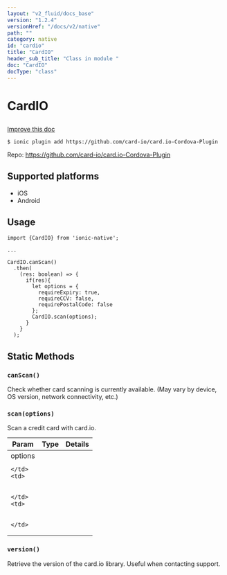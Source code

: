 ```yaml
---
layout: "v2_fluid/docs_base"
version: "1.2.4"
versionHref: "/docs/v2/native"
path: ""
category: native
id: "cardio"
title: "CardIO"
header_sub_title: "Class in module "
doc: "CardIO"
docType: "class"
---
```









<h1 class="api-title">

  
  CardIO
  

  

  

</h1>

<a class="improve-v2-docs" href="http://github.com/driftyco/ionic-native/edit/master/-native/src/plugins/card-io.ts#L0">
  Improve this doc
</a>





<!-- decorators -->


<pre><code>$ ionic plugin add https://github.com/card-io/card.io-Cordova-Plugin</code></pre>
<p>Repo:
  <a href="https://github.com/card-io/card.io-Cordova-Plugin">
    https://github.com/card-io/card.io-Cordova-Plugin
  </a>
</p>

<!-- description -->



<!-- @platforms tag -->
<h2>Supported platforms</h2>

<ul>
  <li>iOS</li>
  
  <li>Android</li>
  </ul>

<!-- @platforms tag end -->


<!-- @usage tag -->

<h2>Usage</h2>

<pre><code>import {CardIO} from &#39;ionic-native&#39;;

...

CardIO.canScan()
  .then(
    (res: boolean) =&gt; {
      if(res){
        let options = {
          requireExpiry: true,
          requireCCV: false,
          requirePostalCode: false
        };
        CardIO.scan(options);
      }
    }
  );
</code></pre>




<!-- @property tags -->
<h2>Static Methods</h2>
<div id="canScan"></div>
<h3><code>canScan()</code>

</h3>

Check whether card scanning is currently available. (May vary by
device, OS version, network connectivity, etc.)










<div id="scan"></div>
<h3><code>scan(options)</code>

</h3>

Scan a credit card with card.io.


<table class="table param-table" style="margin:0;">
  <thead>
  <tr>
    <th>Param</th>
    <th>Type</th>
    <th>Details</th>
  </tr>
  </thead>
  <tbody>
  
  <tr>
    <td>
      options
      
      
    </td>
    <td>
      

    </td>
    <td>
      
      
    </td>
  </tr>
  
  </tbody>
</table>







<div id="version"></div>
<h3><code>version()</code>

</h3>

Retrieve the version of the card.io library. Useful when contacting support.











<!-- methods on the class --><!-- related link --><!-- end content block -->


<!-- end body block -->

